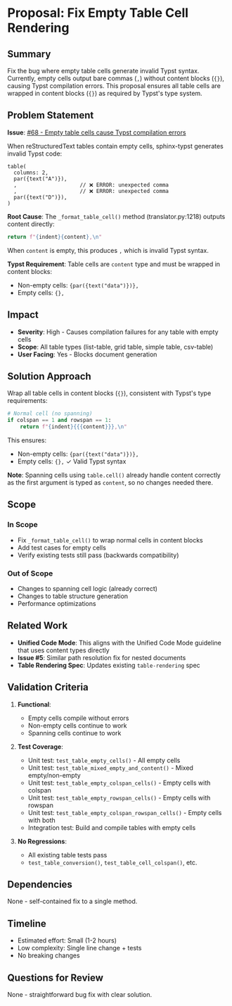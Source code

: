 # Proposal: Fix Empty Table Cell Rendering

## Summary

Fix the bug where empty table cells generate invalid Typst syntax. Currently, empty cells output bare commas (`,`) without content blocks (`{}`), causing Typst compilation errors. This proposal ensures all table cells are wrapped in content blocks (`{}`) as required by Typst's type system.

## Problem Statement

**Issue**: [#68 - Empty table cells cause Typst compilation errors](https://github.com/YuSabo90002/typsphinx/issues/68)

When reStructuredText tables contain empty cells, sphinx-typst generates invalid Typst code:

```typst
table(
  columns: 2,
  par({text("A")}),
  ,                    // ❌ ERROR: unexpected comma
  ,                    // ❌ ERROR: unexpected comma
  par({text("D")}),
)
```

**Root Cause**: The `_format_table_cell()` method (translator.py:1218) outputs content directly:
```python
return f"{indent}{content},\n"
```

When `content` is empty, this produces `,` which is invalid Typst syntax.

**Typst Requirement**: Table cells are `content` type and must be wrapped in content blocks:
- Non-empty cells: `{par({text("data")})},`
- Empty cells: `{},`

## Impact

- **Severity**: High - Causes compilation failures for any table with empty cells
- **Scope**: All table types (list-table, grid table, simple table, csv-table)
- **User Facing**: Yes - Blocks document generation

## Solution Approach

Wrap all table cells in content blocks (`{}`), consistent with Typst's type requirements:

```python
# Normal cell (no spanning)
if colspan == 1 and rowspan == 1:
    return f"{indent}{{{content}}},\n"
```

This ensures:
- Non-empty cells: `{par({text("data")})},`
- Empty cells: `{},` ✓ Valid Typst syntax

**Note**: Spanning cells using `table.cell()` already handle content correctly as the first argument is typed as `content`, so no changes needed there.

## Scope

### In Scope
- Fix `_format_table_cell()` to wrap normal cells in content blocks
- Add test cases for empty cells
- Verify existing tests still pass (backwards compatibility)

### Out of Scope
- Changes to spanning cell logic (already correct)
- Changes to table structure generation
- Performance optimizations

## Related Work

- **Unified Code Mode**: This aligns with the Unified Code Mode guideline that uses content types directly
- **Issue #5**: Similar path resolution fix for nested documents
- **Table Rendering Spec**: Updates existing `table-rendering` spec

## Validation Criteria

1. **Functional**:
   - Empty cells compile without errors
   - Non-empty cells continue to work
   - Spanning cells continue to work

2. **Test Coverage**:
   - Unit test: `test_table_empty_cells()` - All empty cells
   - Unit test: `test_table_mixed_empty_and_content()` - Mixed empty/non-empty
   - Unit test: `test_table_empty_colspan_cells()` - Empty cells with colspan
   - Unit test: `test_table_empty_rowspan_cells()` - Empty cells with rowspan
   - Unit test: `test_table_empty_colspan_rowspan_cells()` - Empty cells with both
   - Integration test: Build and compile tables with empty cells

3. **No Regressions**:
   - All existing table tests pass
   - `test_table_conversion()`, `test_table_cell_colspan()`, etc.

## Dependencies

None - self-contained fix to a single method.

## Timeline

- Estimated effort: Small (1-2 hours)
- Low complexity: Single line change + tests
- No breaking changes

## Questions for Review

None - straightforward bug fix with clear solution.
